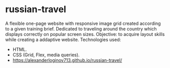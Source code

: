 # russian-travel
A flexible one-page website with responsive image grid created according to a given training brief. 
Dedicated to traveling around the country which displays correctly on popular screen sizes.
Objective: to acquire layout skills while creating a addaptive website. 
Technologies used: 
* HTML.
* CSS (Grid, Flex, media queries).
* https://alexanderloginov713.github.io/russian-travel/
